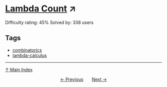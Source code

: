 # [Lambda Count](https://projecteuler.net/problem=623) ↗️

Difficulty rating: 45%
Solved by: 338 users
## Tags

- [combinatorics](../tags/combinatorics.md)
- [lambda-calculus](../tags/lambda-calculus.md)



---

[↑ Main Index](../README.md)


<div align=center><a href='622.md'>← Previous</a> &nbsp;&nbsp; &nbsp;&nbsp;  <a href='624.md'>Next →</a></div>
